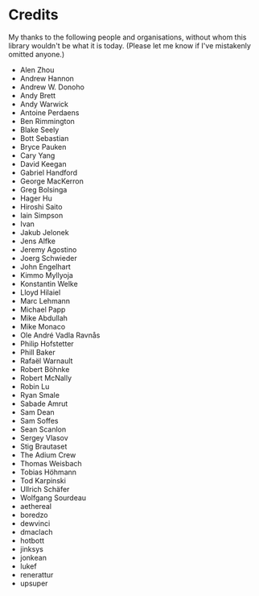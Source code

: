 Credits
=======

My thanks to the following people and organisations, without whom this
library wouldn't be what it is today. (Please let me know if I've
mistakenly omitted anyone.)

* Alen Zhou
* Andrew Hannon
* Andrew W. Donoho
* Andy Brett
* Andy Warwick
* Antoine Perdaens
* Ben Rimmington
* Blake Seely
* Bott Sebastian
* Bryce Pauken
* Cary Yang
* David Keegan
* Gabriel Handford
* George MacKerron
* Greg Bolsinga
* Hager Hu
* Hiroshi Saito
* Iain Simpson
* Ivan
* Jakub Jelonek
* Jens Alfke
* Jeremy Agostino
* Joerg Schwieder
* John Engelhart
* Kimmo Myllyoja
* Konstantin Welke
* Lloyd Hilaiel
* Marc Lehmann
* Michael Papp
* Mike Abdullah
* Mike Monaco
* Ole André Vadla Ravnås
* Philip Hofstetter
* Phill Baker
* Rafaël Warnault
* Robert Böhnke
* Robert McNally
* Robin Lu
* Ryan Smale
* Sabade Amrut
* Sam Dean
* Sam Soffes
* Sean Scanlon
* Sergey Vlasov
* Stig Brautaset
* The Adium Crew
* Thomas Weisbach
* Tobias Höhmann
* Tod Karpinski
* Ullrich Schäfer
* Wolfgang Sourdeau
* aethereal
* boredzo
* dewvinci
* dmaclach
* hotbott
* jinksys
* jonkean
* lukef
* renerattur
* upsuper
